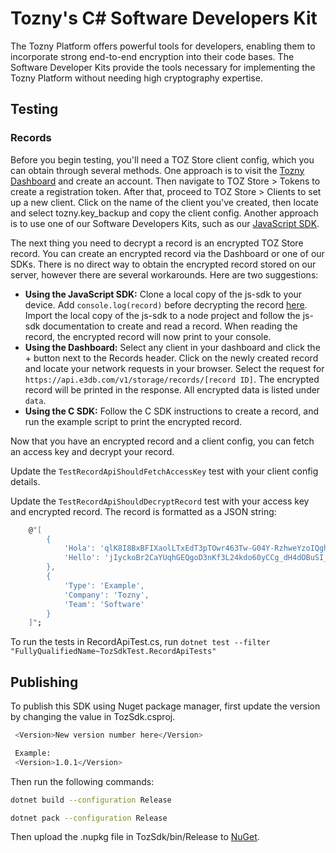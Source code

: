 # Tozny's C# Software Developers Kit

The Tozny Platform offers powerful tools for developers, enabling them to incorporate strong end-to-end encryption into their code bases. The Software Developer Kits provide the tools necessary for implementing the Tozny Platform without needing high cryptography expertise.

## Testing

### Records

Before you begin testing, you'll need a TOZ Store client config, which you can obtain through several methods. One approach is to visit the [Tozny Dashboard](https://dashboard.tozny.com/) and create an account. Then navigate to TOZ Store > Tokens to create a registration token. After that, proceed to TOZ Store > Clients to set up a new client. Click on the name of the client you've created, then locate and select tozny.key_backup and copy the client config. Another approach is to use one of our Software Developers Kits, such as our [JavaScript SDK](https://github.com/tozny/js-sdk).

The next thing you need to decrypt a record is an encrypted TOZ Store record. You can create an encrypted record via the Dashboard or one of our SDKs. There is no direct way to obtain the encrypted record stored on our server, however there are several workarounds. Here are two suggestions:

- **Using the JavaScript SDK:** Clone a local copy of the js-sdk to your device. Add `console.log(record)` before decrypting the record [here](https://github.com/tozny/js-sdk/blob/c5176da3ae681bcc7077ec7b325c5922d564096d/lib/storage/client.js#L201). Import the local copy of the js-sdk to a node project and follow the js-sdk documentation to create and read a record. When reading the record, the encrypted record will now print to your console.
- **Using the Dashboard:** Select any client in your dashboard and click the + button next to the Records header. Click on the newly created record and locate your network requests in your browser. Select the request for `https://api.e3db.com/v1/storage/records/[record ID]`. The encrypted record will be printed in the response. All encrypted data is listed under `data`.
- **Using the C SDK:** Follow the C SDK instructions to create a record, and run the example script to print the encrypted record.

Now that you have an encrypted record and a client config, you can fetch an access key and decrypt your record.

Update the `TestRecordApiShouldFetchAccessKey` test with your client config details.

Update the `TestRecordApiShouldDecryptRecord` test with your access key and encrypted record. The record is formatted as a JSON string:

```bash
    @"[
        {
            'Hola': 'qlK8I8BxBFIXaolLTxEdT3pTOwr463Tw-G04Y-RzhweYzoIQghGDGohVI2QC1HHH.odxXRbEhb5aea_2f9KlU065pQKjNCjRB.BsXJPBCTSjI7fijPYBBdY-yVNNdC.Vz9U9K4Z9YNg7q1byBqncLXIJCs3CFXH',
            'Hello': 'jIyckoBr2CaYUqhGEQgoD3nKf3L24kdo60yCCg_dH4dOBuSI_ntGlNptynoE_PzG.jHPPcO4tMub85Pb-zfVFhBvKOETU19HN.6L0v4MrTvC1HKRVdJ8E0fy--_66L.92KBaICMD-YzOidw2ZpLpmtrK0DVzCB8',
        },
        {
            'Type': 'Example',
            'Company': 'Tozny',
            'Team': 'Software'
        }
    ]";
```

To run the tests in RecordApiTest.cs, run `dotnet test --filter "FullyQualifiedName~TozSdkTest.RecordApiTests"`

## Publishing

To publish this SDK using Nuget package manager, first update the version by changing the value in TozSdk.csproj.

```bash
 <Version>New version number here</Version>

 Example:
 <Version>1.0.1</Version>
```

Then run the following commands:

```bash
dotnet build --configuration Release
```

```bash
dotnet pack --configuration Release
```

Then upload the .nupkg file in TozSdk/bin/Release to [NuGet](https://www.nuget.org/packages/Tozny.CSharp.Sdk).
